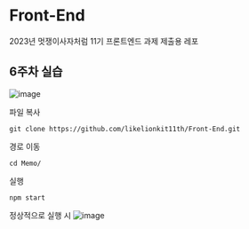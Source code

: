 # Front-End
2023년 멋쟁이사자처럼 11기 프론트엔드 과제 제출용 레포

## 6주차 실습

![image](https://github.com/likelionkit11th/Front-End/assets/102667851/30fc54f0-a372-4f3f-8e80-aed9617645aa)

파일 복사
```
git clone https://github.com/likelionkit11th/Front-End.git
```
경로 이동
```
cd Memo/
```

실행
```
npm start
```

정상적으로 실행 시
![image](https://github.com/likelionkit11th/Front-End/assets/102667851/9d8ead8e-7fda-4cba-abc4-bd134f5a6133)
